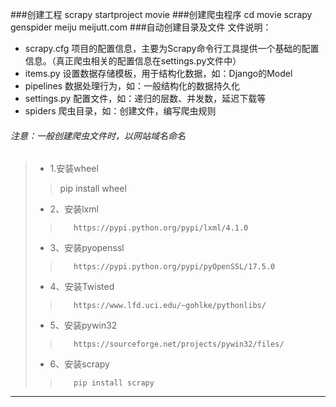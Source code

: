 
###创建工程
    scrapy startproject movie
###创建爬虫程序
    cd movie
    scrapy genspider meiju meijutt.com
###自动创建目录及文件
    文件说明：

* scrapy.cfg  项目的配置信息，主要为Scrapy命令行工具提供一个基础的配置信息。（真正爬虫相关的配置信息在settings.py文件中）
* items.py    设置数据存储模板，用于结构化数据，如：Django的Model
* pipelines    数据处理行为，如：一般结构化的数据持久化
* settings.py 配置文件，如：递归的层数、并发数，延迟下载等
* spiders      爬虫目录，如：创建文件，编写爬虫规则
###### 注意：一般创建爬虫文件时，以网站域名命名

> * 1.安装wheel
> > pip install wheel
> * 2、安装lxml
>>        https://pypi.python.org/pypi/lxml/4.1.0
> *   3、安装pyopenssl
>>        https://pypi.python.org/pypi/pyOpenSSL/17.5.0
>*    4、安装Twisted
>>        https://www.lfd.uci.edu/~gohlke/pythonlibs/
>*    5、安装pywin32
>>        https://sourceforge.net/projects/pywin32/files/
>*    6、安装scrapy
>>        pip install scrapy
---

